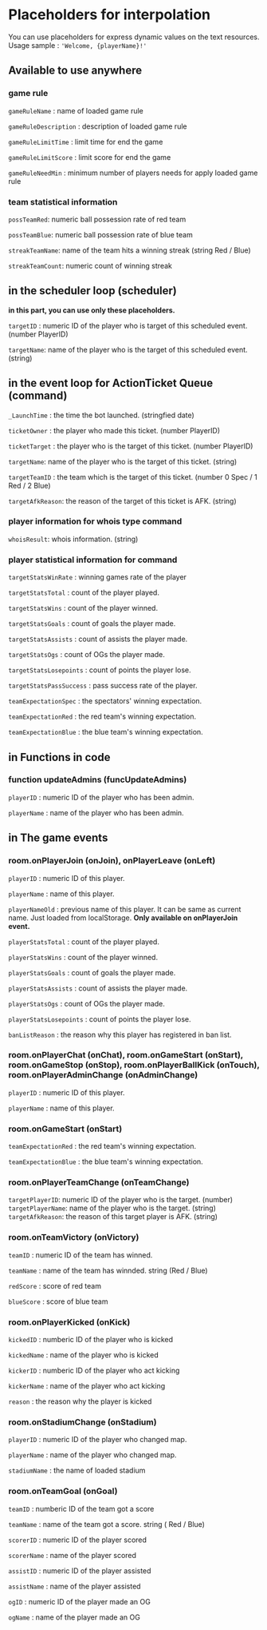 # Placeholders for interpolation
You can use placeholders for express dynamic values on the text resources.
Usage sample : `'Welcome, {playerName}!'`

## Available to use anywhere
### game rule
`gameRuleName` : name of loaded game rule

`gameRuleDescription` : description of loaded game rule

`gameRuleLimitTime` : limit time for end the game

`gameRuleLimitScore` : limit score for end the game

`gameRuleNeedMin` : minimum number of players needs for apply loaded game rule

### team statistical information
`possTeamRed`: numeric ball possession rate of red team

`possTeamBlue`: numeric ball possession rate of blue team

`streakTeamName`: name of the team hits a winning streak (string Red / Blue)

`streakTeamCount`: numeric count of winning streak

## in the scheduler loop (scheduler)
**in this part, you can use only these placeholders.**

`targetID` : numeric ID of the player who is target of this scheduled event. (number PlayerID)

`targetName`: name of the player who is the target of this scheduled event. (string)


## in the event loop for ActionTicket Queue (command)
`_LaunchTime` : the time the bot launched. (stringfied date)

`ticketOwner` : the player who made this ticket. (number PlayerID)

`ticketTarget` : the player who is the target of this ticket. (number PlayerID)

`targetName`: name of the player who is the target of this ticket. (string)

`targetTeamID` : the team which is the target of this ticket. (number 0 Spec / 1 Red / 2 Blue)

`targetAfkReason`: the reason of the target of this ticket is AFK. (string)

### player information for whois type command
`whoisResult`: whois information. (string)

### player statistical information for command
`targetStatsWinRate` : winning games rate of the player

`targetStatsTotal` : count of the player played.

`targetStatsWins` : count of the player winned.

`targetStatsGoals` : count of goals the player made.

`targetStatsAssists` : count of assists the player made.

`targetStatsOgs` : count of OGs the player made.

`targetStatsLosepoints` : count of points the player lose.

`targetStatsPassSuccess` : pass success rate of the player.

`teamExpectationSpec` : the spectators' winning expectation.

`teamExpectationRed` : the red team's winning expectation.

`teamExpectationBlue` : the blue team's winning expectation. 

## in Functions in code
### function updateAdmins (funcUpdateAdmins)
`playerID` : numeric ID of the player who has been admin.

`playerName` : name of the player who has been admin.

## in The game events
### room.onPlayerJoin (onJoin), onPlayerLeave (onLeft)
`playerID` : numeric ID of this player.

`playerName` : name of this player.

`playerNameOld` : previous name of this player. It can be same as current name. Just loaded from localStorage. **Only available on onPlayerJoin event.**

`playerStatsTotal` : count of the player played.

`playerStatsWins` : count of the player winned.

`playerStatsGoals` : count of goals the player made.

`playerStatsAssists` : count of assists the player made.

`playerStatsOgs` : count of OGs the player made.

`playerStatsLosepoints` : count of points the player lose.

`banListReason` : the reason why this player has registered in ban list.

### room.onPlayerChat (onChat), room.onGameStart (onStart), room.onGameStop (onStop), room.onPlayerBallKick (onTouch), room.onPlayerAdminChange (onAdminChange)
`playerID` : numeric ID of this player.

`playerName` : name of this player.

### room.onGameStart (onStart)
`teamExpectationRed` : the red team's winning expectation.

`teamExpectationBlue` : the blue team's winning expectation. 

### room.onPlayerTeamChange (onTeamChange)
`targetPlayerID`: numeric ID of the player who is the target. (number)
`targetPlayerName`: name of the player who is the target. (string)
`targetAfkReason`: the reason of this target player is AFK. (string)

### room.onTeamVictory (onVictory)
`teamID` : numeric ID of the team has winned.

`teamName` : name of the team has winnded. string (Red / Blue)

`redScore` : score of red team

`blueScore` : score of blue team

### room.onPlayerKicked (onKick)
`kickedID` : numberic ID of the player who is kicked

`kickedName` : name of the player who is kicked

`kickerID` : numberic ID of the player who act kicking

`kickerName` : name of the player who act kicking

`reason` : the reason why the player is kicked

### room.onStadiumChange (onStadium)
`playerID` : numeric ID of the player who changed map.

`playerName` : name of the player who changed map.

`stadiumName` : the name of loaded stadium

### room.onTeamGoal (onGoal)
`teamID` : numberic ID of the team got a score

`teamName` : name of the team got a score. string ( Red / Blue)

`scorerID` : numeric ID of the player scored

`scorerName` : name of the player scored

`assistID` : numeric ID of the player assisted

`assistName` : name of the player assisted

`ogID` : numeric ID of the player made an OG

`ogName` : name of the player made an OG
